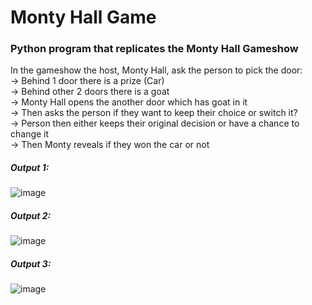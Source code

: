 # Monty Hall Game
### Python program that replicates the Monty Hall Gameshow

In the gameshow the host, Monty Hall, ask the person to pick the door:  
-> Behind 1 door there is a prize (Car)  
-> Behind other 2 doors there is a goat  
-> Monty Hall opens the another door which has goat in it  
-> Then asks the person if they want to keep their choice or switch it?  
-> Person then either keeps their original decision or have a chance to change it  
-> Then Monty reveals if they won the car or not  


##### Output 1:  
![image](https://user-images.githubusercontent.com/91365008/162128769-12b87350-b5e9-472b-9b9d-99e588688fda.png)  

##### Output 2:  
![image](https://user-images.githubusercontent.com/91365008/162128913-189e0f5d-e023-4279-9bfc-5ffe0735d9e5.png)  

##### Output 3:  
![image](https://user-images.githubusercontent.com/91365008/162128959-d5086c46-6da3-4584-bcfd-e58a2131bbca.png)  
